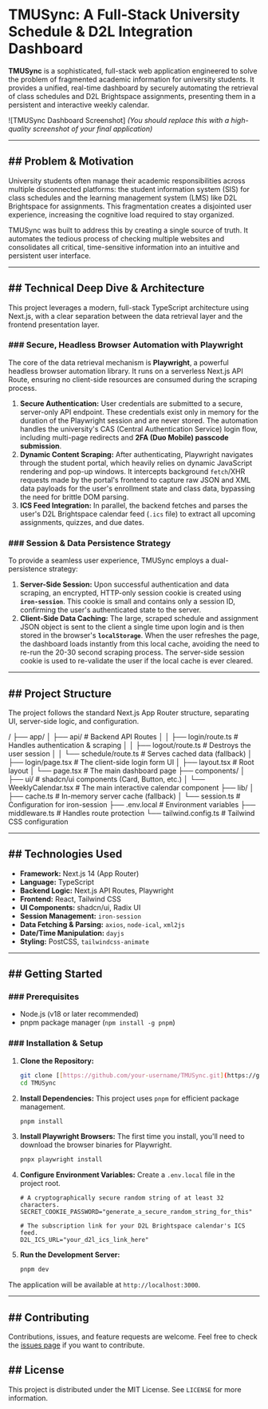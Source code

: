 # TMUSync: A Full-Stack University Schedule & D2L Integration Dashboard

**TMUSync** is a sophisticated, full-stack web application engineered to solve the problem of fragmented academic information for university students. It provides a unified, real-time dashboard by securely automating the retrieval of class schedules and D2L Brightspace assignments, presenting them in a persistent and interactive weekly calendar.

![TMUSync Dashboard Screenshot]
*(You should replace this with a high-quality screenshot of your final application)*

---

## ## Problem & Motivation

University students often manage their academic responsibilities across multiple disconnected platforms: the student information system (SIS) for class schedules and the learning management system (LMS) like D2L Brightspace for assignments. This fragmentation creates a disjointed user experience, increasing the cognitive load required to stay organized.

TMUSync was built to address this by creating a single source of truth. It automates the tedious process of checking multiple websites and consolidates all critical, time-sensitive information into an intuitive and persistent user interface.

---

## ## Technical Deep Dive & Architecture

This project leverages a modern, full-stack TypeScript architecture using Next.js, with a clear separation between the data retrieval layer and the frontend presentation layer.

### ### Secure, Headless Browser Automation with Playwright

The core of the data retrieval mechanism is **Playwright**, a powerful headless browser automation library. It runs on a serverless Next.js API Route, ensuring no client-side resources are consumed during the scraping process.

1.  **Secure Authentication:** User credentials are submitted to a secure, server-only API endpoint. These credentials exist only in memory for the duration of the Playwright session and are never stored. The automation handles the university's CAS (Central Authentication Service) login flow, including multi-page redirects and **2FA (Duo Mobile) passcode submission**.
2.  **Dynamic Content Scraping:** After authenticating, Playwright navigates through the student portal, which heavily relies on dynamic JavaScript rendering and pop-up windows. It intercepts background `fetch`/XHR requests made by the portal's frontend to capture raw JSON and XML data payloads for the user's enrollment state and class data, bypassing the need for brittle DOM parsing.
3.  **ICS Feed Integration:** In parallel, the backend fetches and parses the user's D2L Brightspace calendar feed (`.ics` file) to extract all upcoming assignments, quizzes, and due dates.

### ### Session & Data Persistence Strategy

To provide a seamless user experience, TMUSync employs a dual-persistence strategy:

1.  **Server-Side Session:** Upon successful authentication and data scraping, an encrypted, HTTP-only session cookie is created using **`iron-session`**. This cookie is small and contains only a session ID, confirming the user's authenticated state to the server.
2.  **Client-Side Data Caching:** The large, scraped schedule and assignment JSON object is sent to the client a single time upon login and is then stored in the browser's **`localStorage`**. When the user refreshes the page, the dashboard loads instantly from this local cache, avoiding the need to re-run the 20-30 second scraping process. The server-side session cookie is used to re-validate the user if the local cache is ever cleared.

---

## ## Project Structure

The project follows the standard Next.js App Router structure, separating UI, server-side logic, and configuration.

/
├── app/
│   ├── api/                  # Backend API Routes
│   │   ├── login/route.ts    # Handles authentication & scraping
│   │   ├── logout/route.ts   # Destroys the user session
│   │   └── schedule/route.ts # Serves cached data (fallback)
│   ├── login/page.tsx        # The client-side login form UI
│   ├── layout.tsx            # Root layout
│   └── page.tsx              # The main dashboard page
├── components/
│   ├── ui/                   # shadcn/ui components (Card, Button, etc.)
│   └── WeeklyCalendar.tsx    # The main interactive calendar component
├── lib/
│   ├── cache.ts              # In-memory server cache (fallback)
│   └── session.ts            # Configuration for iron-session
├── .env.local                # Environment variables
├── middleware.ts             # Handles route protection
└── tailwind.config.ts        # Tailwind CSS configuration


---

## ## Technologies Used

* **Framework:** Next.js 14 (App Router)
* **Language:** TypeScript
* **Backend Logic:** Next.js API Routes, Playwright
* **Frontend:** React, Tailwind CSS
* **UI Components:** shadcn/ui, Radix UI
* **Session Management:** `iron-session`
* **Data Fetching & Parsing:** `axios`, `node-ical`, `xml2js`
* **Date/Time Manipulation:** `dayjs`
* **Styling:** PostCSS, `tailwindcss-animate`

---

## ## Getting Started

### ### Prerequisites

* Node.js (v18 or later recommended)
* pnpm package manager (`npm install -g pnpm`)

### ### Installation & Setup

1.  **Clone the Repository:**
    ```bash
    git clone [[https://github.com/your-username/TMUSync.git](https://github.com/your-username/TMUSync.git)](https://github.com/ahrazkk/TMUSync--D2L-University-Schedule-Integration-Dashboard.git)
    cd TMUSync
    ```

2.  **Install Dependencies:**
    This project uses `pnpm` for efficient package management.
    ```bash
    pnpm install
    ```

3.  **Install Playwright Browsers:**
    The first time you install, you'll need to download the browser binaries for Playwright.
    ```bash
    pnpx playwright install
    ```

4.  **Configure Environment Variables:**
    Create a `.env.local` file in the project root.
    ```env
    # A cryptographically secure random string of at least 32 characters.
    SECRET_COOKIE_PASSWORD="generate_a_secure_random_string_for_this"

    # The subscription link for your D2L Brightspace calendar's ICS feed.
    D2L_ICS_URL="your_d2l_ics_link_here"
    ```

5.  **Run the Development Server:**
    ```bash
    pnpm dev
    ```

The application will be available at `http://localhost:3000`.

---

## ## Contributing

Contributions, issues, and feature requests are welcome. Feel free to check the [issues page](https://github.com/your-username/TMUSync/issues) if you want to contribute.

## ## License

This project is distributed under the MIT License. See `LICENSE` for more information.






